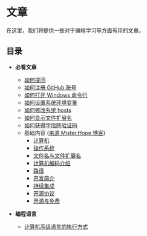 # 文章

在这里，我们将提供一些对于编程学习等方面有用的文章。

## 目录

- **必看文章**

  - [如何提问](./a-how-to-ask-questions.md)
  - [如何注册 GitHub 账号](./a-how-to-sign-up-a-github-account.md)
  - [如何打开 Windows 命令行](./a-how-to-open-cmd.md)
  - [如何设置系统环境变量](./a-how-to-set-system-env-var.md)
  - [如何修改系统 hosts](./a-how-to-modify-system-hosts.md)
  - [如何显示文件扩展名](./a-how-to-display-filename-extension.md)
  - [如何获得学信网验证码](./a-how-to-get-chsi-code.md)
  - 基础内容 ([来源 Mister.Hope 博客](https://mrhope.site/))
    - [计算机](./a-basic-computer.md)
    - [操作系统](./a-basic-os.md)
    - [文件名与文件扩展名](./a-basic-file-extension.md)
    - [计算机编码介绍](./a-basic-encoding.md)
    - [路径](./a-basic-path.md)
    - [开发简介](./a-basic-develop.md)
    - [持续集成](./a-basic-ci.md)
    - [开源协议](./a-basic-license.md)
    - [开源与免费](./a-basic-open-source-and-free.md)

- **编程语言**

  - [计算机高级语言的执行方式](./lang-how-advanced-lang-exec.md)
